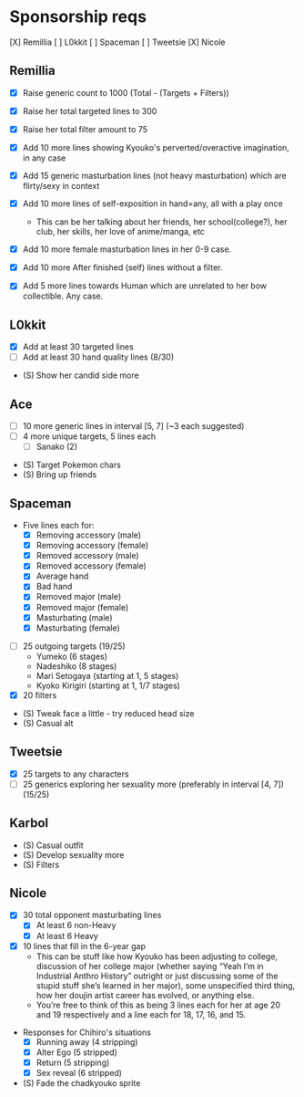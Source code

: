 # Sponsorship reqs

[X] Remillia
[ ] L0kkit
[ ] Spaceman
[ ] Tweetsie
[X] Nicole

## Remillia

- [X] Raise generic count to 1000 (Total - (Targets + Filters))
- [X] Raise her total targeted lines to 300
- [X] Raise her total filter amount to 75

- [X] Add 10 more lines showing Kyouko's perverted/overactive imagination, in any case
- [X] Add 15 generic masturbation lines (not heavy masturbation) which are flirty/sexy in context
- [X] Add 10 more lines of self-exposition in hand=any, all with a play once
  - This can be her talking about her friends, her school(college?), her club, her skills, her love of anime/manga, etc
- [X] Add 10 more female masturbation lines in her 0-9 case.
- [X] Add 10 more After finished (self) lines without a filter.
- [X] Add 5 more lines towards Human which are unrelated to her bow collectible. Any case.

## L0kkit

- [X] Add at least 30 targeted lines
- [ ] Add at least 30 hand quality lines (8/30)
- (S) Show her candid side more

## Ace

- [ ] 10 more generic lines in interval [5, 7] (~3 each suggested)
- [ ] 4 more unique targets, 5 lines each
  - [ ] Sanako (2)
- (S) Target Pokemon chars
- (S) Bring up friends

## Spaceman

- Five lines each for:
  - [X] Removing accessory (male)
  - [X] Removing accessory (female)
  - [X] Removed accessory (male)
  - [X] Removed accessory (female)
  - [X] Average hand
  - [X] Bad hand
  - [X] Removed major (male)
  - [X] Removed major (female)
  - [X] Masturbating (male)
  - [X] Masturbating (female)
- [ ] 25 outgoing targets (19/25)
  - Yumeko (6 stages)
  - Nadeshiko (8 stages)
  - Mari Setogaya (starting at 1, 5 stages)
  - Kyoko Kirigiri (starting at 1, 1/7 stages)
- [X] 20 filters
- (S) Tweak face a little - try reduced head size
- (S) Casual alt

## Tweetsie

- [X] 25 targets to any characters
- [ ] 25 generics exploring her sexuality more (preferably in interval [4, 7]) (15/25)

## Karbol

- (S) Casual outfit
- (S) Develop sexuality more
- (S) Filters

## Nicole

- [X] 30 total opponent masturbating lines
  - [X] At least 6 non-Heavy
  - [X] At least 6 Heavy
- [X] 10 lines that fill in the 6-year gap
  - This can be stuff like how Kyouko has been adjusting to college, discussion of her college major (whether saying “Yeah I’m in Industrial Anthro History” outright or just discussing some of the stupid stuff she’s learned in her major), some unspecified third thing, how her doujin artist career has evolved, or anything else.
  - You’re free to think of this as being 3 lines each for her at age 20 and 19 respectively and a line each for 18, 17, 16, and 15.
- Responses for Chihiro's situations
  - [X] Running away (4 stripping)
  - [X] Alter Ego (5 stripped)
  - [X] Return (5 stripping)
  - [X] Sex reveal (6 stripped)
- (S) Fade the chadkyouko sprite
